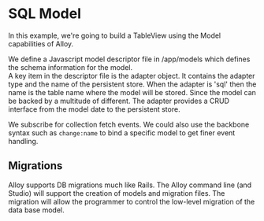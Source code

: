 SQL Model
=============

In this example, we're going to build a TableView using the Model capabilities of Alloy.

We define a Javascript model descriptor file in <project>/app/models which defines the schema information for the model.  
A key item in the descriptor file is the adapter object. It contains the adapter type and the name of the persistent store. When the adapter is 'sql' then the name is the table name where the model will be stored. 
Since the model can be backed by a multitude of different. The adapter provides a CRUD interface from the model date to the persistent store.

We subscribe for collection fetch events.  We could also use the backbone syntax such as `change:name` to bind a specific model to get finer event handling.


Migrations
----------

Alloy supports DB migrations much like Rails.  The Alloy command line (and Studio) will support the creation of models and 
migration files.   The migration will allow the programmer to control the low-level migration of the data base model.

